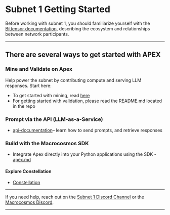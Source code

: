 # Subnet 1 Getting Started

Before working with subnet 1, you should familiarize yourself with the [Bittensor documentation](https://docs.bittensor.com/), describing the ecosystem and relationships between network participants.

***

## There are several ways to get started with APEX

### Mine and Validate on Apex

Help power the subnet by contributing compute and serving LLM responses. Start here:

* To get started with mining, read [here](subnet-1-base-miner-setup.md)
* For getting started with validation, please read the README.md located in the repo

### Prompt via the API (LLM-as-a-Service)

* [api-documentation](../../developers/api-documentation/ "mention")– learn how to send prompts, and retrieve responses&#x20;

### Build with the Macrocosmos SDK

* Integrate Apex directly into your Python applications using the SDK - [apex.md](../../developers/macrocosmos-sdk/apex.md "mention")

#### Explore Constellation

* [Constellation ](https://app.macrocosmos.ai/mission-command)



***

If you need help, reach out on the [Subnet 1 Discord Channel](https://discord.com/channels/799672011265015819/1161764867166961704) or the [Macrocosmos Discord](https://discord.com/invite/amZUPmJjYg).

***

